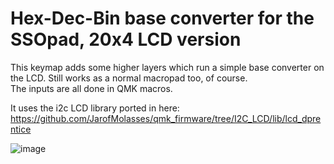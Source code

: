 # Hex-Dec-Bin base converter for the SSOpad, 20x4 LCD version
This keymap adds some higher layers which run a simple base converter on the LCD. Still works as a normal macropad too, of course.\
The inputs are all done in QMK macros.

It uses the i2c LCD library ported in here: https://github.com/JarofMolasses/qmk_firmware/tree/I2C_LCD/lib/lcd_dprentice

![image](https://user-images.githubusercontent.com/33560291/103701613-2e292a00-4f5b-11eb-8cc5-206fa004af61.jpg)
